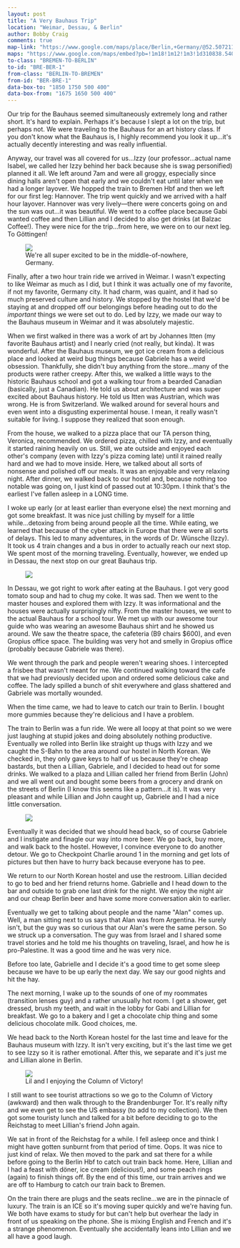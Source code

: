 ```yaml
---
layout: post
title: "A Very Bauhaus Trip"
location: "Weimar, Dessau, & Berlin"
author: Bobby Craig
comments: true
map-link: "https://www.google.com/maps/place/Berlin,+Germany/@52.5072111,13.1459682,10z/data=!3m1!4b1!4m5!3m4!1s0x47a84e373f035901:0x42120465b5e3b70!8m2!3d52.5200066!4d13.404954"
maps: "https://www.google.com/maps/embed?pb=!1m18!1m12!1m3!1d310838.5407850143!2d13.145277484720546!3d52.50762741846491!2m3!1f0!2f0!3f0!3m2!1i1024!2i768!4f13.1!3m3!1m2!1s0x47a84e373f035901%3A0x42120465b5e3b70!2sBerlin!5e0!3m2!1sen!2sde!4v1494933243461"
to-class: "BREMEN-TO-BERLIN"
to-id: "BRE-BER-1"
from-class: "BERLIN-TO-BREMEN"
from-id: "BER-BRE-1"
data-box-to: "1850 1750 500 400"
data-box-from: "1675 1650 500 400"
---
```


<div class="{{ page.to-class }}" data-from="{% if page.data-box-from %}{{ page.data-box-from }}{% endif %}" data-to="{% if page.data-box-to %}{{ page.data-box-to }}{% endif %}">

<p>Our trip for the Bauhaus seemed simultaneously extremely long and rather short. It's hard to explain. Perhaps it's because I slept a lot on the trip, but perhaps not. We were traveling to the Bauhaus for an art history class. If you don't know what the Bauhaus is, I highly recommend you look it up...it's actually decently interesting and was really influential.</p>

<p>Anyway, our travel was all covered for us...Izzy (our professor...actual name Isabel, we called her Izzy behind her back because she is swag personified) planned it all. We left around 7am and were all groggy, especially since dining halls aren't open that early and we couldn't eat until later when we had a longer layover. We hopped the train to Bremen Hbf and then we left for our first leg: Hannover. The trip went quickly and we arrived with a half hour layover. Hannover was very lively&mdash;there were concerts going on and the sun was out...it was beautiful. We went to a coffee place because Gabi wanted coffee and then Lillian and I decided to also get drinks (at Balzac Coffee!). They were nice for the trip...from here, we were on to our next leg. To Göttingen!</p>

<figure>
  <img src="/im-ausland/img/post-imgs/middle-of-nowhere-min.jpg">
  <figcaption>We're all super excited to be in the middle-of-nowhere, Germany.</figcaption>
</figure>

<p>Finally, after a two hour train ride we arrived in Weimar. I wasn't expecting to like Weimar as much as I did, but I think it was actually one of my favorite, if not my favorite, Germany city. It had charm, was quaint, and it had so much preserved culture and history. We stopped by the hostel that we'd be staying at and dropped off our belongings before heading out to do the <em>important</em> things we were set out to do. Led by Izzy, we made our way to the Bauhaus museum in Weimar and it was absolutely majestic.</p>

<p>When we first walked in there was a work of art by Johannes Itten (my favorite Bauhaus artist) and I nearly cried (not really, but kinda). It was wonderful. After the Bauhaus museum, we got ice cream from a delicious place and looked at weird bug things because Gabriele has a weird obsession. Thankfully, she didn't buy anything from the store...many of the products were rather creepy. After this, we walked a little ways to the historic Bauhaus school and got a walking tour from a bearded Canadian (basically, just a Canadian). He told us about architecture and was super excited about Bauhaus history. He told us Itten was Austrian, which was wrong. He is from Switzerland. We walked around for several hours and even went into a disgusting experimental house. I mean, it really wasn't suitable for living. I suppose they realized that soon enough.</p>

<p>From the house, we walked to a pizza place that our TA person thing, Veronica, recommended. We ordered pizza, chilled with Izzy, and eventually it started raining heavily on us. Still, we ate outside and enjoyed each other's company (even with Izzy's pizza coming late) until it rained really hard and we had to move inside. Here, we talked about all sorts of nonsense and polished off our meals. It was an enjoyable and very relaxing night. After dinner, we walked back to our hostel and, because nothing too notable was going on, I just kind of passed out at 10:30pm. I think that's the earliest I've fallen asleep in a LONG time.</p>

<p>I woke up early (or at least earlier than everyone else) the next morning and got some breakfast. It was nice just chilling by myself for a little while...detoxing from being around people all the time. While eating, we learned that because of the cyber attack in Europe that there were all sorts of delays. This led to many adventures, in the words of Dr. Wünsche (Izzy). It took us 4 train changes and a bus in order to actually reach our next stop. We spent most of the morning traveling. Eventually, however, we ended up in Dessau, the next stop on our great Bauhaus trip.</p>

</div>
<div class="{{ page.from-class }}" data-from="{% if page.data-box-to %}{{ page.data-box-to }}{% endif %}" data-to="{% if page.data-box-from %}{{ page.data-box-from }}{% endif %}">

<figure>
  <img src="/im-ausland/img/post-imgs/bauhaus-min.jpg">
</figure>

<p>In Dessau, we got right to work after eating at the Bauhaus. I got very good tomato soup and had to chug my coke. It was sad. Then we went to the master houses and explored them with Izzy. It was informational and the houses were actually surprisingly nifty. From the master houses, we went to the actual Bauhaus for a school tour. We met up with our awesome tour guide who was wearing an awesome Bauhaus shirt and he showed us around. We saw the theatre space, the cafeteria (B9 chairs $600), and even Gropius office space. The building was very hot and smelly in Gropius office (probably because Gabriele was there).</p>

<p>We went through the park and people weren't wearing shoes. I intercepted a frisbee that wasn't meant for me. We continued walking toward the cafe that we had previously decided upon and ordered some delicious cake and coffee. The lady spilled a bunch of shit everywhere and glass shattered and Gabriele was mortally wounded. </p>

<p>When the time came, we had to leave to catch our train to Berlin. I bought more gummies because they're delicious and I have a problem.</p>

<p>The train to Berlin was a fun ride. We were all loopy at that point so we were just laughing at stupid jokes and doing absolutely nothing productive. Eventually we rolled into Berlin like straight up thugs with Izzy and we caught the S-Bahn to the area around our hostel in North Korean. We checked in, they only gave keys to half of us because they're cheap bastards, but then a Lillian, Gabriele, and I decided to head out for some drinks. We walked to a plaza and Lillian called her friend from Berlin (John) and we all went out and bought some beers from a grocery and drank on the streets of Berlin (I know this seems like a pattern...it is). It was very pleasant and while Lillian and John caught up, Gabriele and I had a nice little conversation.</p>

<figure>
  <img src="/im-ausland/img/post-imgs/berlin-at-night-min.jpg">
</figure>

<p>Eventually it was decided that we should head back, so of course Gabriele and I instigate and finagle our way into more beer. We go back, buy more, and walk back to the hostel. However, I convince everyone to do another detour. We go to Checkpoint Charlie around 1 in the morning and get lots of pictures but then have to hurry back because everyone has to pee.</p>

<p>We return to our North Korean hostel and use the restroom. Lillian decided to go to bed and her friend returns home. Gabrielle and I head down to the bar and outside to grab one last drink for the night. We enjoy the night air and our cheap Berlin beer and have some more conversation akin to earlier.</p>

<p>Eventually we get to talking about people and the name "Alan" comes up. Well, a man sitting next to us says that Alan was from Argentina. He surely isn't, but the guy was so curious that our Alan's were the same person. So we struck up a conversation. The guy was from Israel and I shared some travel stories and he told me his thoughts on traveling, Israel, and how he is pro-Palestine. It was a good time and he was very nice.</p>

<p>Before too late, Gabrielle and I decide it's a good time to get some sleep because we have to be up early the next day. We say our good nights and hit the hay.</p>

<p>The next morning, I wake up to the sounds of one of my roommates (transition lenses guy) and a rather unusually hot room. I get a shower, get dressed, brush my teeth, and wait in the lobby for Gabi and Lillian for breakfast.  We go to a bakery and I get a chocolate chip thing and some delicious chocolate milk. Good choices, me.</p>

<p>We head back to the North Korean hostel for the last time and leave for the Bauhaus museum with Izzy. It isn't very exciting, but it's the last time we get to see Izzy so it is rather emotional. After this, we separate and it's just me and Lillian alone in Berlin.</p>

<figure>
  <img src="/im-ausland/img/post-imgs/column-victory-min.jpg">
  <figcaption>Lil and I enjoying the Column of Victory!</figcaption>
</figure>

<p>I still want to see tourist attractions so we go to the Column of Victory (awkward) and then walk through to the Brandenburger Tor. It's really nifty and we even get to see the US embassy (to add to my collection). We then got some touristy lunch and talked for a bit before deciding to go to the Reichstag to meet Lillian's friend John again.</p>

<p>We sat in front of the Reichstag for a while. I fell asleep once and think I might have gotten sunburnt from that period of time. Oops. It was nice to just kind of relax. We then moved to the park and sat there for a while before going to the Berlin Hbf to catch out train back home. Here, Lillian and I had a feast with döner, ice cream (delicious!), and some peach rings (again) to finish things off. By the end of this time, our train arrives and we are off to Hamburg to catch our train back to Bremen.</p>

<p>On the train there are plugs and the seats recline...we are in the pinnacle of luxury. The train is an ICE so it's moving super quickly and we're having fun. We both have exams to study for but can't help but overhear the lady in front of us speaking on the phone. She is mixing English and French and it's a strange phenomenon. Eventually she accidentally leans into Lillian and we all have a good laugh.</p>

</div>
